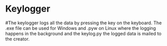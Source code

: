 # Keylogger
#The keylogger logs all the data by pressing the key on the keyboard. The .exe file can be used for Windows and .pyw on Linux where the logging happens in the background and the keylog.py the logged data is mailed to the creator.
